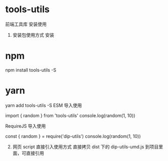 # tools-utils

前端工具库
安装使用

1. 安装包使用方式
   安装

# npm

npm install tools-utils -S

# yarn

yarn add tools-utils -S
ESM 导入使用

import { random } from 'tools-utils'
console.log(random(1, 10))

RequireJS 导入使用

const { random } = require('dip-utils')
console.log(random(1, 10))

2. 网页 script 直接引入使用方式
   直接拷贝 dist 下的 dip-utils-umd.js 到项目里面，可直接引用

<!DOCTYPE html>
<html lang="en">
  <body>
    <script src="/dist/dip-utils-umd.js"></script>
    <script>
      console.log(dutils.random(1, 10))
    </script>
  </body>
</html>
